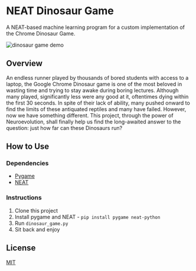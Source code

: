# NEAT Dinosaur Game

A NEAT-based machine learning program for a custom implementation of the Chrome Dinosaur Game.

![dinosaur game demo](https://user-images.githubusercontent.com/89596994/176756218-5776d39d-d4e7-4624-ad0a-e8d419d8f0c9.gif)

## Overview

An endless runner played by thousands of bored students with access to a laptop, the Google Chrome Dinosaur game is one of the most beloved in wasting time and trying to stay awake during boring lectures. Although many played, significantly less were any good at it, oftentimes dying within the first 30 seconds. In spite of their lack of ability, many pushed onward to find the limits of these antiquated reptiles and many have failed. However, now we have something different. This project, through the power of Neuroevolution, shall finally help us find the long-awaited answer to the question: just how far can these Dinosaurs run?

## How to Use

### Dependencies

- [Pygame](https://www.pygame.org/docs/)
- [NEAT](https://neat-python.readthedocs.io/en/latest/)

### Instructions

1. Clone this project
2. Install pygame and NEAT - `pip install pygame neat-python`
3. Run `dinosaur_game.py`
4. Sit back and enjoy

## License
[MIT](https://choosealicense.com/licenses/mit/)
